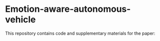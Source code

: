 # Emotion-aware-autonomous-vehicle
 This repository contains code and supplementary materials for the paper:
